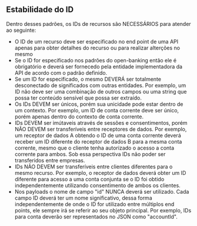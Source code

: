 ## Estabilidade do ID


Dentro desses padrões, os IDs de recursos são NECESSÁRIOS para atender ao seguinte:

* O ID de um recurso deve ser especificado no end point de uma API apenas para obter detalhes do recurso ou para realizar alterções no mesmo
* Se o ID for especificado nos padrões do open-banking então ele é obrigatório e deverá ser fornecedo pela entidade implementadora da API de acordo com o padrão definido.
* Se um ID for especificado, o mesmo DEVERÁ ser totalmente desconectado de significados com outras entidades. Por exemplo, um ID não deve ser uma combinação de outros campos ou uma string que possa ter conteúdo sensível que possa ser extraído.
* Os IDs DEVEM ser únicos, porém sua unicidade pode estar dentro de um contexto. Por exemplo, um ID de conta corrente deve ser único, porém apenas dentro do contexto de conta corrente. 
* IDs DEVEM ser imútaveis através de sessões e consentimentos, porém NÃO DEVEM ser transferíveis entre receptores de dados. Por exemplo, um receptor de dados A obtendo o ID de uma conta corrente deverá receber um ID diferente do receptor de dados B para a mesma conta corrente, mesmo que o cliente tenha autorizado o acesso a conta corrente para ambos. Sob essa perspectiva IDs não poder ser transferidos entre empresas.
* IDs NÃO DEVEM ser transferíveis entre clientes diferentes para o mesmo recurso. Por exemplo, o receptor de dados deverá obter um ID diferente para acesso a uma conta conjunta se o ID foi obtido independentemente utilizando consentimento de ambos os clientes.
* Nos payloads o nome de campo "id" NUNCA deverá ser utilizado. Cada campo ID deverá ter um nome significativo, dessa forma independentemente de onde o ID for utilizado entre múltiplos end points, ele sempre irá se referir ao seu objeto principal. Por exemplo, IDs para conta deverão ser representados no JSON como "accountId".
